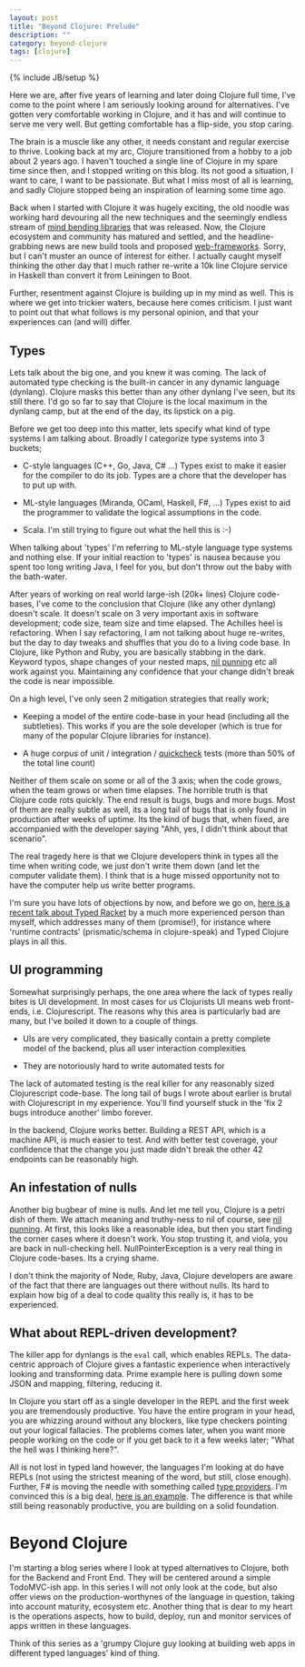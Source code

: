 ```yaml
---
layout: post
title: "Beyond Clojure: Prelude"
description: ""
category: beyond-clojure
tags: [clojure]
---
```

{% include JB/setup %}

Here we are, after five years of learning and later doing Clojure full time, I've come to the point where I am seriously looking around for alternatives. I've gotten very comfortable working in Clojure, and it has and will continue to serve me very well. But getting comfortable has a flip-side, you stop caring.

<!--more-->

The brain is a muscle like any other, it needs constant and regular exercise to thrive. Looking back at my arc, Clojure transitioned from a hobby to a job about 2 years ago. I haven't touched a single line of Clojure in my spare time since then, and I stopped writing on this blog. Its not good a situation, I want to care, I want to be passionate. But what I miss most of all is learning, and sadly Clojure stopped being an inspiration of learning some time ago.

Back when I started with Clojure it was hugely exciting, the old noodle was working hard devouring all the new techniques and the seemingly endless stream of [mind bending libraries](https://github.com/clojure/core.logic) that was released. Now, the Clojure ecosystem and community has matured and settled, and the headline-grabbing news are new build tools and proposed [web-frameworks](https://www.kickstarter.com/projects/1346708779/arachne-rapid-web-development-for-clojure). Sorry, but I can't muster an ounce of interest for either. I actually caught myself thinking the other day that I much rather re-write a 10k line Clojure service in Haskell than convert it from Leiningen to Boot.

Further, resentment against Clojure is building up in my mind as well. This is where we get into trickier waters, because here comes criticism. I just want to point out that what follows is my personal opinion, and that your experiences can (and will) differ.

## Types

Lets talk about the big one, and you knew it was coming. The lack of automated type checking is the built-in cancer in any dynamic language (dynlang). Clojure masks this better than any other dynlang I've seen, but its still there. I'd go so far to say that Clojure is the local maximum in the dynlang camp, but at the end of the day, its lipstick on a pig.

Before we get too deep into this matter, lets specify what kind of type systems I am talking about. Broadly I categorize type systems into 3 buckets;

* C-style languages (C++, Go, Java, C# ...) Types exist to make it easier for the compiler to do its job. Types are a chore that the developer has to put up with.

* ML-style languages (Miranda, OCaml, Haskell, F#, ...) Types exist to aid the programmer to validate the logical assumptions in the code.

* Scala. I'm still trying to figure out what the hell this is :-)

When talking about 'types' I'm referring to ML-style language type systems and nothing else. If your initial reaction to 'types' is nausea because you spent too long writing Java, I feel for you, but don't throw out the baby with the bath-water.

After years of working on real world large-ish (20k+ lines) Clojure code-bases, I've come to the conclusion that Clojure (like any other dynlang) doesn't scale. It doesn't scale on 3 very important axis in software development; code size, team size and time elapsed. The Achilles heel is refactoring. When I say refactoring, I am not talking about huge re-writes, but the day to day tweaks and shuffles that you do to a living code base. In Clojure, like Python and Ruby, you are basically stabbing in the dark. Keyword typos, shape changes of your nested maps, [nil punning](http://www.lispcast.com/nil-punning) etc all work against you. Maintaining any confidence that your change didn't break the code is near impossible.

On a high level, I've only seen 2 mitigation strategies that really work;

* Keeping a model of the entire code-base in your head (including all the subtleties). This works if you are the sole developer (which is true for many of the popular Clojure libraries for instance).

* A huge corpus of unit / integration / [quickcheck](https://github.com/clojure/test.check) tests (more than 50% of the total line count)

Neither of them scale on some or all of the 3 axis; when the code grows, when the team grows or when time elapses. The horrible truth is that Clojure code rots quickly. The end result is bugs, bugs and more bugs. Most of them are really subtle as well, its a long tail of bugs that is only found in production after weeks of uptime. Its the kind of bugs that, when fixed, are accompanied with the developer saying "Ahh, yes, I didn't think about that scenario".

The real tragedy here is that we Clojure developers think in types all the time when writing code, we just don't write them down (and let the computer validate them). I think that is a huge missed opportunity not to have the computer help us write better programs.

I'm sure you have lots of objections by now, and before we go on, [here is a recent talk about Typed Racket](https://www.youtube.com/watch?v=XTl7Jn_kmio) by a much more experienced person than myself, which addresses many of them (promise!), for instance where 'runtime contracts' (prismatic/schema in clojure-speak) and Typed Clojure plays in all this.

## UI programming

Somewhat surprisingly perhaps, the one area where the lack of types really bites is UI development. In most cases for us Clojurists UI means web front-ends, i.e. Clojurescript. The reasons why this area is particularly bad are many, but I've boiled it down to a couple of things.

* UIs are very complicated, they basically contain a pretty complete model of the backend, plus all user interaction complexities

* They are notoriously hard to write automated tests for

The lack of automated testing is the real killer for any reasonably sized Clojurescript code-base. The long tail of bugs I wrote about earlier is brutal with Clojurescript in my experience. You'll find yourself stuck in the 'fix 2 bugs introduce another' limbo forever.

In the backend, Clojure works better. Building a REST API, which is a machine API, is much easier to test. And with better test coverage, your confidence that the change you just made didn't break the other 42 endpoints can be reasonably high.

## An infestation of nulls

Another big bugbear of mine is nulls. And let me tell you, Clojure is a petri dish of them. We attach meaning and truthy-ness to nil of course, see [nil punning](http://www.lispcast.com/nil-punning). At first, this looks like a reasonable idea, but then you start finding the corner cases where it doesn't work. You stop trusting it, and viola, you are back in null-checking hell. NullPointerException is a very real thing in Clojure code-bases. Its a crying shame.

I don't think the majority of Node, Ruby, Java, Clojure developers are aware of the fact that there are languages out there without nulls. Its hard to explain how big of a deal to code quality this really is, it has to be experienced.

## What about REPL-driven development?

The killer app for dynlangs is the `eval` call, which enables REPLs. The data-centric approach of Clojure gives a fantastic experience when interactively looking and transforming data. Prime example here is pulling down some JSON and mapping, filtering, reducing it.

In Clojure you start off as a single developer in the REPL and the first week you are tremendously productive. You have the entire program in your head, you are whizzing around without any blockers, like type checkers pointing out your logical fallacies. The problems comes later, when you want more people working on the code or if you get back to it a few weeks later; "What the hell was I thinking here?".

All is not lost in typed land however, the languages I'm looking at do have REPLs (not using the strictest meaning of the word, but still, close enough). Further, F# is moving the needle with something called [type providers](https://msdn.microsoft.com/en-us/library/hh156509.aspx). I'm convinced this is a big deal, [here is an example](http://martintrojer.github.io/fsharp/2013/06/04/comparing-fp-repl-sessions). The difference is that while still being reasonably productive, you are building on a solid foundation.

# Beyond Clojure

I'm starting a blog series where I look at typed alternatives to Clojure, both for the Backend and Front End. They will be centered around a simple TodoMVC-ish app. In this series I will not only look at the code, but also offer views on the production-worthynes of the language in question, taking into account maturity, ecosystem etc. Another thing that is dear to my heart is the operations aspects, how to build, deploy, run and monitor services of apps written in these languages.

Think of this series as a 'grumpy Clojure guy looking at building web apps in different typed languages' kind of thing.
